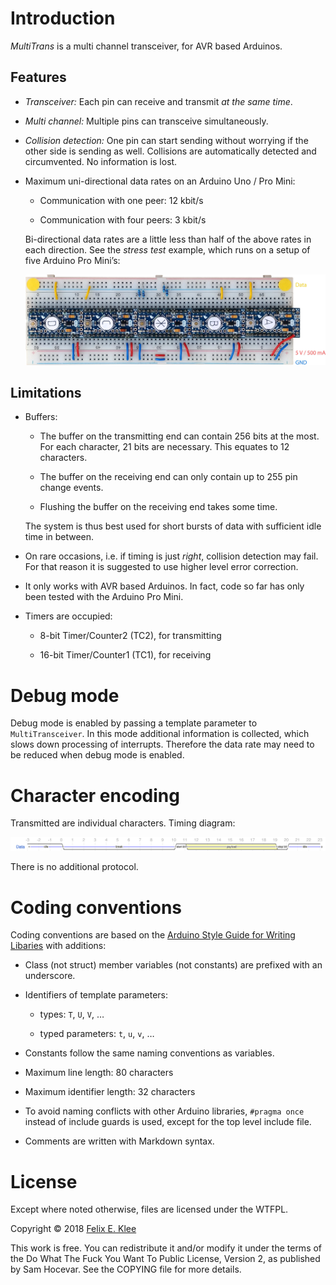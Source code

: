 Introduction
============

*MultiTrans* is a multi channel transceiver, for AVR based Arduinos.


Features
--------

  * *Transceiver:* Each pin can receive and transmit *at the same time*.

  * *Multi channel:* Multiple pins can transceive simultaneously.

  * *Collision detection:* One pin can start sending without worrying if the
    other side is sending as well. Collisions are automatically detected and
    circumvented. No information is lost.

  * Maximum uni-directional data rates on an Arduino Uno / Pro Mini:
  
      + Communication with one peer: 12 kbit/s
      
      + Communication with four peers: 3 kbit/s
      
    Bi-directional data rates are a little less than half of the above rates in
    each direction. See the *stress test* example, which runs on a setup of five
    Arduino Pro Mini’s:
    
    ![Photo of board for testing][2]


Limitations
-----------

  * Buffers:

      + The buffer on the transmitting end can contain 256 bits at the most. For
        each character, 21 bits are necessary. This equates to 12 characters.

      + The buffer on the receiving end can only contain up to 255 pin change
        events.

      + Flushing the buffer on the receiving end takes some time.

    The system is thus best used for short bursts of data with sufficient idle
    time in between.

  * On rare occasions, i.e. if timing is just *right*, collision detection may
    fail. For that reason it is suggested to use higher level error correction.
    
  * It only works with AVR based Arduinos. In fact, code so far has only been
    tested with the Arduino Pro Mini.

  * Timers are occupied:
  
      + 8-bit Timer/Counter2 (TC2), for transmitting
      
      + 16-bit Timer/Counter1 (TC1), for receiving


Debug mode
==========

Debug mode is enabled by passing a template parameter to `MultiTransceiver`. In
this mode additional information is collected, which slows down processing of
interrupts. Therefore the data rate may need to be reduced when debug mode is
enabled.


Character encoding
==================

Transmitted are individual characters. Timing diagram:

![WaveDrom timing diagram](character-encoding/wavedrom.svg)

There is no additional protocol.


Coding conventions
==================

Coding conventions are based on the [Arduino Style Guide for Writing
Libaries][1] with additions:

  * Class (not struct) member variables (not constants) are prefixed with an
    underscore.

  * Identifiers of template parameters:

      + types: `T`, `U`, `V`, …

      + typed parameters: `t`, `u`, `v`, …

  * Constants follow the same naming conventions as variables.

  * Maximum line length: 80 characters

  * Maximum identifier length: 32 characters

  * To avoid naming conflicts with other Arduino libraries, `#pragma once`
    instead of include guards is used, except for the top level include file.
    
  * Comments are written with Markdown syntax.


License
=======

Except where noted otherwise, files are licensed under the WTFPL.

Copyright © 2018 [Felix E. Klee](felix.klee@inka.de)

This work is free. You can redistribute it and/or modify it under the terms of
the Do What The Fuck You Want To Public License, Version 2, as published by Sam
Hocevar. See the COPYING file for more details.

[1]: https://www.arduino.cc/en/Reference/APIStyleGuide
[2]: examples/StressTest/board.jpg
